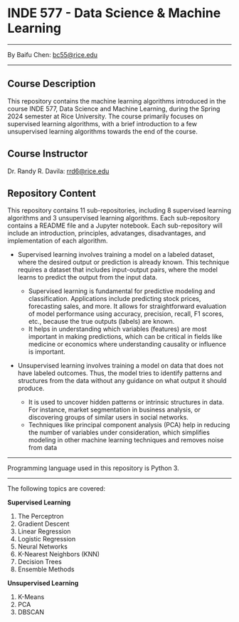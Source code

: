 # INDE 577 - Data Science & Machine Learning

---

By Baifu Chen: [bc55@rice.edu](bc55@rice.edu)

---

## Course Description

This repository contains the machine learning algorithms introduced in the course INDE 577, Data Science and Machine Learning, during the Spring 2024 semester at Rice University. The course primarily focuses on supervised learning algorithms, with a brief introduction to a few unsupervised learning algorithms towards the end of the course.

## Course Instructor

Dr. Randy R. Davila: [rrd6@rice.edu](rrd6@rice.edu)

## Repository Content

This repository contains 11 sub-repositories, including 8 supervised learning algorithms and 3 unsupervised learning algorithms. Each sub-repository contains a README file and a Jupyter notebook. Each sub-repository will include an introduction, principles, advatanges, disadvantages, and implementation of each algorithm.

- Supervised learning involves training a model on a labeled dataset, where the desired output or prediction is already known. This technique requires a dataset that includes input-output pairs, where the model learns to predict the output from the input data.
  - Supervised learning is fundamental for predictive modeling and classification. Applications include predicting stock prices, forecasting sales, and more. It allows for straightforward evaluation of model performance using accuracy, precision, recall, F1 scores, etc., because the true outputs (labels) are known.
  - It helps in understanding which variables (features) are most important in making predictions, which can be critical in fields like medicine or economics where understanding causality or influence is important.
  
- Unsupervised learning involves training a model on data that does not have labeled outcomes. Thus, the model tries to identify patterns and structures from the data without any guidance on what output it should produce.
  - It is used to uncover hidden patterns or intrinsic structures in data. For instance, market segmentation in business analysis, or discovering groups of similar users in social networks.
  - Techniques like principal component analysis (PCA) help in reducing the number of variables under consideration, which simplifies modeling in other machine learning techniques and removes noise from data

---

Programming language used in this repository is Python 3.

---

The following topics are covered:

**Supervised Learning**
1. The Perceptron
2. Gradient Descent
3. Linear Regression
4. Logistic Regression
5. Neural Networks
6. K-Nearest Neighbors (KNN)
7. Decision Trees
8. Ensemble Methods
   
**Unsupervised Learning**
1. K-Means
2. PCA
3. DBSCAN
